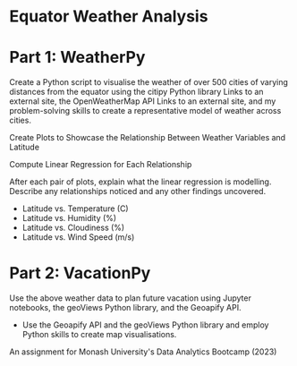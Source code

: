 # Equator Weather Analysis

# Part 1: WeatherPy
Create a Python script to visualise the weather of over 500 cities of varying distances from the equator using the citipy Python library Links to an external site, the OpenWeatherMap API Links to an external site, and my problem-solving skills to create a representative model of weather across cities.

Create Plots to Showcase the Relationship Between Weather Variables and Latitude

Compute Linear Regression for Each Relationship

After each pair of plots, explain what the linear regression is modelling. Describe any relationships noticed and any other findings uncovered.

- Latitude vs. Temperature (C)
- Latitude vs. Humidity (%) 
- Latitude vs. Cloudiness (%) 
- Latitude vs. Wind Speed (m/s)

# Part 2: VacationPy
Use the above weather data to plan future vacation using Jupyter notebooks, the geoViews Python library, and the Geoapify API.

- Use the Geoapify API and the geoViews Python library and employ Python skills to create map visualisations.

An assignment for Monash University's Data Analytics Bootcamp (2023)
